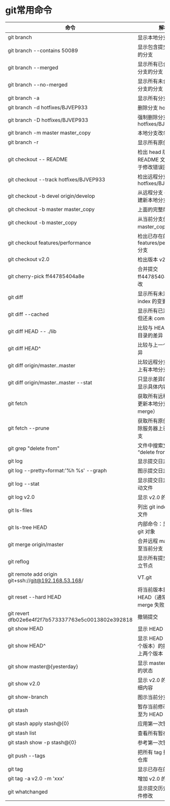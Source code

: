 # git常用命令


| 命令 | 解析 |
| ---- | ---- |
| git branch | 显示本地分支 |
| git branch --contains 50089 | 显示包含提交 50089 的分支 |
| git branch --merged | 显示所有已合并到当前分支的分支 |
| git branch --no-merged | 显示所有未合并到当前分支的分支 |
| git branch -a | 显示所有分支 |
|git branch -d hotfixes/BJVEP933 | 删除分支 hotfixes/ |
| git branch -D hotfixes/BJVEP933 | 强制删除分支 hotfixes/BJVEP933 |
| git branch -m master master_copy | 本地分支改名 |
| git branch -r | 显示所有原创分支 |
| git checkout -- README | 检出 head 版本的 README 文件（可用于修改错误回退） |
| git checkout --track hotfixes/BJVEP933 | 检出远程分支 hotfixes/BJVEP933  |
| git checkout -b devel origin/develop | 从远程分支 develop 创建新本地分支  |
| git checkout -b master master_copy | 上面的完整版 |
| git checkout -b master_copy | 从当前分支创建新分支 master_copy 并检出 |
| git checkout features/performance | 检出已存在的 features/performance 分支 |
| git checkout v2.0 | 检出版本 v2.0 |
| git cherry-pick ff44785404a8e | 合并提交 ff44785404a8e 的修改 |
| git diff | 显示所有未添加至 index 的变更 |
| git diff --cached | 显示所有已添加 index 但还未 commit 的变更 |
| git diff HEAD -- ./lib | 比较与 HEAD 版本 lib 目录的差异 |
| git diff HEAD^ | 比较与上一个版本的差异 |
| git diff origin/master..master | 比较远程分支 master 上有本地分支 master  |
| git diff origin/master..master --stat | 只显示差异的文件，不显示具体内容 |
| git fetch | 获取所有远程分支（不更新本地分支，另需 merge） |
| git fetch --prune | 获取所有原创分支并清除服务器上已删掉的分支 |
| git grep "delete from" | 文件中搜索文本 “delete from” |
| git log | 显示提交日志 |
| git log --pretty=format:'%h %s' --graph | 图示提交日志 |
| git log --stat | 显示提交日志及相关变动文件 |
| git log v2.0 | 显示 v2.0 的日志 |
| git ls-files | 列出 git index 包含的文件 |
| git ls-tree HEAD | 内部命令：显示某个 git 对象 |
| git merge origin/master | 合并远程 master 分支至当前分支 |
| git reflog | 显示所有提交，包括孤立节点 |
| git remote add origin git+ssh://git@192.168.53.168/ | VT.git |
| git reset --hard HEAD | 将当前版本重置为 HEAD（通常用于 merge 失败回退） |
|git revert dfb02e6e4f2f7b573337763e5c0013802e392818 | 撤销提交  |
| git show HEAD | 显示 HEAD 提交日志 |
| git show HEAD^ | 显示 HEAD 的父（上一个版本）的提交日志 为上两个版本 5 为上 5  |
| git show master@{yesterday} | 显示 master 分支昨天的状态 |
| git show v2.0 | 显示 v2.0 的日志及详细内容 |
| git show-branch | 图示当前分支历史 |
| git stash | 暂存当前修改，将所有至为 HEAD 状态 |
| git stash apply stash@{0} | 应用第一次暂存 |
| git stash list | 查看所有暂存 |
| git stash show -p stash@{0} | 参考第一次暂存 |
| git push --tags | 把所有 tag 推送到远程仓库 |
| git tag | 显示已存在的 tag |
| git tag -a v2.0 -m 'xxx' | 增加 v2.0 的 tag |
| git whatchanged | 显示提交历史对应的文件修改 |